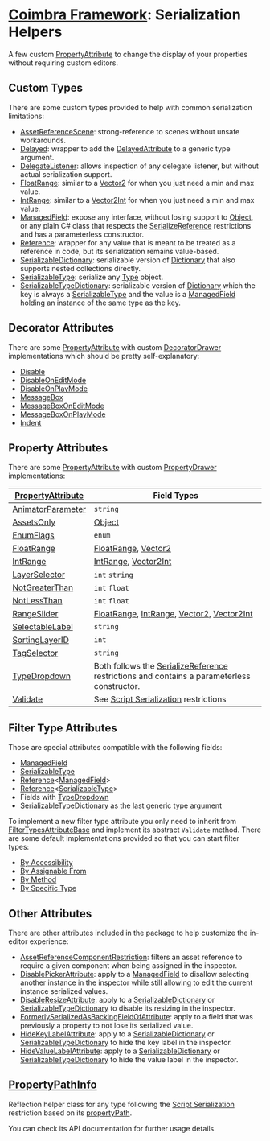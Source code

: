 # [Coimbra Framework](Index.md): Serialization Helpers

A few custom [PropertyAttribute] to change the display of your properties without requiring custom editors.

## Custom Types

There are some custom types provided to help with common serialization limitations:

- [AssetReferenceScene](../Coimbra/AssetReferenceScene.cs): strong-reference to scenes without unsafe workarounds.
- [Delayed](../Coimbra/Delayed`1.cs): wrapper to add the [DelayedAttribute] to a generic type argument.
- [DelegateListener](../Coimbra/DelegateListener.cs): allows inspection of any delegate listener, but without actual serialization support.
- [FloatRange](../Coimbra/FloatRange.cs): similar to a [Vector2] for when you just need a min and max value.
- [IntRange](../Coimbra/IntRange.cs): similar to a [Vector2Int] for when you just need a min and max value.
- [ManagedField]: expose any interface, without losing support to [Object], or any plain C# class that respects the [SerializeReference] restrictions and has a parameterless constructor.
- [Reference]: wrapper for any value that is meant to be treated as a reference in code, but its serialization remains value-based.
- [SerializableDictionary]: serializable version of [Dictionary] that also supports nested collections directly.
- [SerializableType]: serialize any [Type] object.
- [SerializableTypeDictionary]: serializable version of [Dictionary] which the key is always a [SerializableType] and the value is a [ManagedField] holding an instance of the same type as the key.

## Decorator Attributes

There are some [PropertyAttribute] with custom [DecoratorDrawer](https://docs.unity3d.com/ScriptReference/DecoratorDrawer.html) implementations which should be pretty self-explanatory:

- [Disable](../Coimbra/PropertyAttributes/DisableAttribute.cs)
- [DisableOnEditMode](../Coimbra/PropertyAttributes/DisableOnEditModeAttribute.cs)
- [DisableOnPlayMode](../Coimbra/PropertyAttributes/DisableOnPlayModeAttribute.cs)
- [MessageBox](../Coimbra/PropertyAttributes/MessageBoxAttribute.cs)
- [MessageBoxOnEditMode](../Coimbra/PropertyAttributes/MessageBoxOnEditModeAttribute.cs)
- [MessageBoxOnPlayMode](../Coimbra/PropertyAttributes/MessageBoxOnPlayModeAttribute.cs)
- [Indent](../Coimbra/PropertyAttributes/IndentAttribute.cs)

## Property Attributes

There are some [PropertyAttribute] with custom [PropertyDrawer](https://docs.unity3d.com/ScriptReference/PropertyDrawer.html) implementations:

| [PropertyAttribute]                                                              | Field Types                                                                                  |
|----------------------------------------------------------------------------------|----------------------------------------------------------------------------------------------|
| [AnimatorParameter](../Coimbra/PropertyAttributes/AnimatorParameterAttribute.cs) | `string`                                                                                     |
| [AssetsOnly](../Coimbra/PropertyAttributes/AssetsOnlyAttribute.cs)               | [Object]                                                                                     |
| [EnumFlags](../Coimbra/PropertyAttributes/EnumFlagsAttribute.cs)                 | `enum`                                                                                       |
| [FloatRange](../Coimbra/PropertyAttributes/FloatRangeAttribute.cs)               | [FloatRange], [Vector2]                                                                      |
| [IntRange](../Coimbra/PropertyAttributes/IntRangeAttribute.cs)                   | [IntRange], [Vector2Int]                                                                     |
| [LayerSelector](../Coimbra/PropertyAttributes/LayerSelectorAttribute.cs)         | `int` `string`                                                                               |
| [NotGreaterThan](../Coimbra/PropertyAttributes/NotGreaterThanAttribute.cs)       | `int` `float`                                                                                |
| [NotLessThan](../Coimbra/PropertyAttributes/NotLessThanAttribute.cs)             | `int` `float`                                                                                |
| [RangeSlider](../Coimbra/PropertyAttributes/RangeSliderAttribute.cs)             | [FloatRange], [IntRange], [Vector2], [Vector2Int]                                            |
| [SelectableLabel](../Coimbra/PropertyAttributes/SelectableLabelAttribute.cs)     | `string`                                                                                     |
| [SortingLayerID](../Coimbra/PropertyAttributes/SortingLayerIDAttribute.cs)       | `int`                                                                                        |
| [TagSelector](../Coimbra/PropertyAttributes/TagSelectorAttribute.cs)             | `string`                                                                                     |
| [TypeDropdown](../Coimbra/PropertyAttributes/TypeDropdownAttribute.cs)           | Both follows the [SerializeReference] restrictions and contains a parameterless constructor. |
| [Validate](../Coimbra/PropertyAttributes/ValidateAttribute.cs)                   | See [Script Serialization] restrictions                                                      |

## Filter Type Attributes

Those are special attributes compatible with the following fields:

- [ManagedField]
- [SerializableType]
- [Reference]<[ManagedField]>
- [Reference]<[SerializableType]>
- Fields with [TypeDropdown](../Coimbra/PropertyAttributes/TypeDropdownAttribute.cs)
- [SerializableTypeDictionary] as the last generic type argument

To implement a new filter type attribute you only need to inherit from [FilterTypesAttributeBase](../Coimbra/FilterTypesAttributeBase.cs) and implement its abstract `Validate` method.
There are some default implementations provided so that you can start filter types:

- [By Accessibility](../Coimbra/FilterTypesAttributes/FilterTypesByAccessibilityAttribute.cs)
- [By Assignable From](../Coimbra/FilterTypesAttributes/FilterTypesByAssignableFromAttribute.cs)
- [By Method](../Coimbra/FilterTypesAttributes/FilterTypesByMethodAttribute.cs)
- [By Specific Type](../Coimbra/FilterTypesAttributes/FilterTypesBySpecificTypeAttribute.cs)

## Other Attributes

There are other attributes included in the package to help customize the in-editor experience:

- [AssetReferenceComponentRestriction](../Coimbra/AssetReferenceComponentRestriction.cs): filters an asset reference to require a given component when being assigned in the inspector.
- [DisablePickerAttribute](../Coimbra/DisablePickerAttribute.cs): apply to a [ManagedField] to disallow selecting another instance in the inspector while still allowing to edit the current instance serialized values.
- [DisableResizeAttribute](../Coimbra/DisableResizeAttribute.cs): apply to a [SerializableDictionary] or [SerializableTypeDictionary] to disable its resizing in the inspector.
- [FormerlySerializedAsBackingFieldOfAttribute](../Coimbra/FormerlySerializedAsBackingFieldOfAttribute.cs): apply to a field that was previously a property to not lose its serialized value.
- [HideKeyLabelAttribute](../Coimbra/HideKeyLabelAttribute.cs): apply to a [SerializableDictionary] or [SerializableTypeDictionary] to hide the key label in the inspector.
- [HideValueLabelAttribute](../Coimbra/HideValueLabelAttribute.cs): apply to a [SerializableDictionary] or [SerializableTypeDictionary] to hide the value label in the inspector.


## [PropertyPathInfo]

Reflection helper class for any type following the [Script Serialization] restriction based on its [propertyPath](https://docs.unity3d.com/ScriptReference/SerializedProperty-propertyPath.html).

You can check its API documentation for further usage details.

[FloatRange]:<../Coimbra/FloatRange.cs>

[IntRange]:<../Coimbra/IntRange.cs>

[ManagedField]:<../Coimbra/ManagedField`1.cs>

[PropertyPathInfo]:<../Coimbra/PropertyPathInfo.cs>

[Reference]:<../Coimbra/Reference`1.cs>

[SerializableDictionary]:<../Coimbra/SerializableDictionary`2.cs>

[SerializableType]:<../Coimbra/SerializableType`1.cs>

[SerializableTypeDictionary]:<../Coimbra/SerializableTypeDictionary`3.cs>

[DelayedAttribute]:<https://docs.unity3d.com/ScriptReference/DelayedAttribute.html>

[Object]:<https://docs.unity3d.com/ScriptReference/Object.html>

[PropertyAttribute]:<https://docs.unity3d.com/ScriptReference/PropertyAttribute.html>

[PropertyDrawer]:<https://docs.unity3d.com/ScriptReference/PropertyDrawer.html>

[Script Serialization]:<https://docs.unity.cn/Documentation/Manual/script-Serialization.html>

[SerializeField]:<https://docs.unity3d.com/ScriptReference/SerializeField.html>

[SerializeReference]:<https://docs.unity3d.com/ScriptReference/SerializeReference.html>

[Vector2]:<https://docs.unity3d.com/ScriptReference/Vector2.html>

[Vector2Int]:<https://docs.unity3d.com/ScriptReference/Vector2Int.html>

[Dictionary]:<https://learn.microsoft.com/en-us/dotnet/api/system.collections.generic.dictionary-2>

[Type]:<https://learn.microsoft.com/en-us/dotnet/api/system.type>
